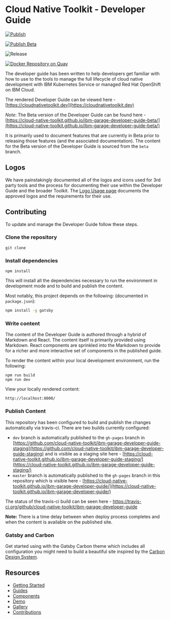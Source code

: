 # Cloud Native Toolkit - Developer Guide

[![Publish](https://github.com/cloud-native-toolkit/ibm-garage-developer-guide/actions/workflows/publish.yaml/badge.svg)](https://github.com/cloud-native-toolkit/ibm-garage-developer-guide/actions/workflows/publish.yaml)

[![Publish Beta](https://github.com/cloud-native-toolkit/ibm-garage-developer-guide/actions/workflows/publish-beta.yaml/badge.svg)](https://github.com/cloud-native-toolkit/ibm-garage-developer-guide/actions/workflows/publish-beta.yaml)

![Release](https://img.shields.io/github/v/release/cloud-native-toolkit/ibm-garage-developer-guide)

[![Docker Repository on Quay](https://quay.io/repository/ibmgaragecloud/toolkit-guide/status "Docker Repository on Quay")](https://quay.io/repository/ibmgaragecloud/toolkit-guide)

The developer guide has been written to help developers get familiar with how to use to the tools to manage the full
lifecycle of cloud native development with IBM Kubernetes Service or managed Red Hat OpenShift on IBM Cloud.

The rendered Developer Guide can be viewed here - [https://cloudnativetoolkit.dev](https://cloudnativetoolkit.dev)

*Note*: The Beta version of the Developer Guide can be found here - [https://cloud-native-toolkit.github.io/ibm-garage-developer-guide-beta/](https://cloud-native-toolkit.github.io/ibm-garage-developer-guide-beta/)

It is primarily used to document features that are currently in Beta prior to releasing those features (and the associated documentation). The content for the Beta version of the Developer Guide is sourced from the `beta` branch.

## Logos

We have painstakingly documented all of the logos and icons used for 3rd party tools and the process for
documenting their use within the Developer Guide and the broader Toolkit. The [Logo Usage page](./docs/logos) documents
the approved logos and the requirements for their use.

## Contributing

To update and manage the Developer Guide follow these steps.

### Clone the repository

```
git clone
```

### Install dependencies

```
npm install
```

This will install all the dependencies necessary to run the environment in development mode
and to build and publish the content.

Most notably, this project depends on the following:
(documented in `package.json`):

```bash
npm install -g gatsby
```

### Write content

The content of the Developer Guide is authored through a hybrid of Markdown and React. The content
itself is primarily provided using Markdown. React components are sprinkled into the Markdown to
provide for a richer and more interactive set of components in the published guide.

To render the content within your local development environment, run the following:

```
npm run build
npm run dev
```

View your locally rendered content:

```
http://localhost:8000/
```

### Publish Content

This repository has been configured to build and publish the changes automatically via travis-ci. There are two builds currently configured:

- `dev` branch is automatically published to the `gh-pages` branch in [https://github.com/cloud-native-toolkit/ibm-garage-developer-guide-staging](https://github.com/cloud-native-toolkit/ibm-garage-developer-guide-staging) and is visible as a staging site here - [https://cloud-native-toolkit.github.io/ibm-garage-developer-guide-staging/](https://cloud-native-toolkit.github.io/ibm-garage-developer-guide-staging/)
- `master` branch is automatically published to the `gh-pages` branch in this repository which is visible here - [https://cloud-native-toolkit.github.io/ibm-garage-developer-guide/](https://cloud-native-toolkit.github.io/ibm-garage-developer-guide/)

The status of the travis-ci build can be seen here - https://travis-ci.org/github/cloud-native-toolkit/ibm-garage-developer-guide

**Note:** There is a time delay between when deploy process completes and when the
content is available on the published site.

### Gatsby and Carbon

Get started using with the Gatsby Carbon theme which includes all configuration you might need to build a
beautiful site inspired by the [Carbon Design System](https://www.carbondesignsystem.com).

## Resources

- [Getting Started](https://gatsby-theme-carbon.now.sh/getting-started)
- [Guides](https://gatsby-theme-carbon.now.sh/guides/configuration)
- [Components](https://gatsby-theme-carbon.now.sh/components/markdown)
- [Demo](https://gatsby-theme-carbon.now.sh/demo)
- [Gallery](https://gatsby-theme-carbon.now.sh/gallery)
- [Contributions](https://gatsby-theme-carbon.now.sh/contributions)
